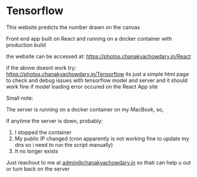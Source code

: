 # Tensorflow

This website predicts the number drawn on the canvas

Front end app built on React and running on a docker container with production build

the website can be accessed at: https://photos.chanakyachowdary.in/React

if the above doesnt work try:   https://photos.chanakyachowdary.in/Tensorflow  its just a simple html page to check and debug issues with tensorflow model and server and it should work fine if model loading error occured on the React App site

Small note:

The server is running on a docker container on my MacBook, so,

If anytime the server is down, probably:

1. I stopped the container
2. My public IP changed (cron apparently is not working fine to update my dns so i need to run the script manually)
3. It no longer exists

Just reachout to me at admin@chanakyachowdary.in so thati can help u out or turn back on the server
